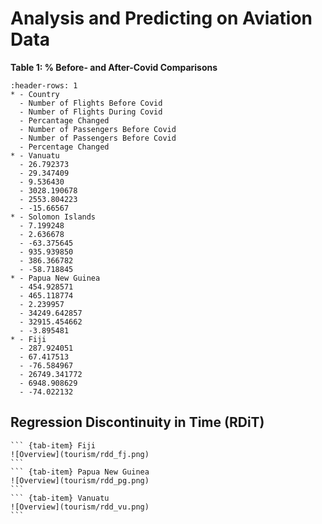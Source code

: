 # Analysis and Predicting on Aviation Data

**Table 1: % Before- and After-Covid Comparisons**
```{list-table}
:header-rows: 1
* - Country
  - Number of Flights Before Covid
  - Number of Flights During Covid
  - Percantage Changed 
  - Number of Passengers Before Covid
  - Number of Passengers Before Covid
  - Percentage Changed
* - Vanuatu	
  - 26.792373	
  - 29.347409	
  - 9.536430	
  - 3028.190678	
  - 2553.804223	
  - -15.66567 
* - Solomon Islands	
  - 7.199248	
  - 2.636678	
  - -63.375645	
  - 935.939850	
  - 386.366782	
  - -58.718845
* - Papua New Guinea	
  - 454.928571	
  - 465.118774	
  - 2.239957	
  - 34249.642857	
  - 32915.454662	
  - -3.895481
* - Fiji
  - 287.924051 
  - 67.417513	
  - -76.584967	
  - 26749.341772	
  - 6948.908629	
  - -74.022132
```


## Regression Discontinuity in Time (RDiT)

````{tab-set}
``` {tab-item} Fiji
![Overview](tourism/rdd_fj.png)
```
``` {tab-item} Papua New Guinea
![Overview](tourism/rdd_pg.png)
```
``` {tab-item} Vanuatu
![Overview](tourism/rdd_vu.png)
```
````